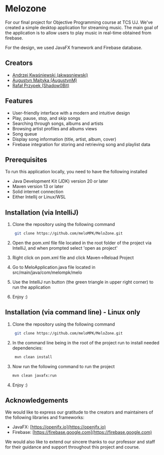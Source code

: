 # Melozone
For our final project for Objective Programming course at TCS UJ. We've created a simple desktop application for streaming music. The main goal of the application is to allow users to play music in real-time obtained from firebase.

For the design, we used JavaFX framework and Firebase database.
## Creators
 - [Andrzej Kwaśniewski (akwasniewski)](https://github.com/akwasniewski)
 - [Augustyn Majtyka (AugustynM)](https://github.com/AugustynM)
 - [Rafał Przypek (Shadow0Bit)](https://github.com/Shadow0Bit)
## Features

- User-friendly interface with a modern and intuitive design
- Play, pause, stop, and skip songs
- Searching through songs, albums and artists
- Browsing artist profiles and albums views
- Song queue
- Display song information (title, artist, album, cover)
- Firebase integration for storing and retrieving song and playlist data

## Prerequisites

To run this application locally, you need to have the following installed

- Java Development Kit (JDK) version 20 or later
- Maven version 13 or later
- Solid internet connection
- Either Intellij or Linux/WSL


## Installation (via IntelliJ)

1. Clone the repository using the following command
   ```sh
    git clone https://github.com/meloMPK/MeloZone.git
    ```
2. Open the pom.xml file file located in the root folder of the project via IntelliJ, and when prompted select 'open as project'
   
3. Right click on pom.xml file and click Maven->Reload Project
   
4. Go to MeloApplication.java file located in src/main/java/com/melompk/melo
   
5. Use the IntelliJ run button (the green triangle in upper right corner) to run the application
   
6. Enjoy :)

## Installation (via command line) - Linux only

1. Clone the repository using the following command
   ```sh
    git clone https://github.com/meloMPK/MeloZone.git
    ```
2. In the command line being in the root of the project run to install needed dependencies:
   ```sh
    mvn clean install
    ```
3. Now run the following command to run the project
    ```sh
    mvn clean javafx:run
    ```
4. Enjoy :)

## Acknowledgements

We would like to express our gratitude to the creators and maintainers of the following libraries and frameworks:

- JavaFX: [https://openjfx.io](https://openjfx.io)
- Firebase: [https://firebase.google.com](https://firebase.google.com)

We would also like to extend our sincere thanks to our professor and staff for their guidance and support throughout this project and course.


